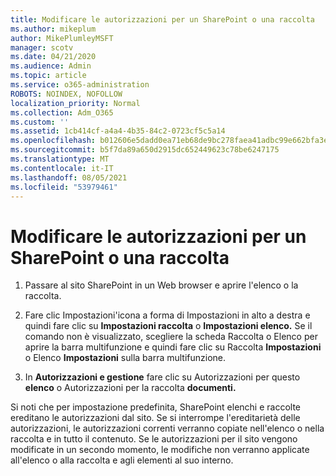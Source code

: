 ```yaml
---
title: Modificare le autorizzazioni per un SharePoint o una raccolta
ms.author: mikeplum
author: MikePlumleyMSFT
manager: scotv
ms.date: 04/21/2020
ms.audience: Admin
ms.topic: article
ms.service: o365-administration
ROBOTS: NOINDEX, NOFOLLOW
localization_priority: Normal
ms.collection: Adm_O365
ms.custom: ''
ms.assetid: 1cb414cf-a4a4-4b35-84c2-0723cf5c5a14
ms.openlocfilehash: b012606e5dadd0ea71eb68de9bc278faea41adbc99e662bfa3eea6653548c1a8
ms.sourcegitcommit: b5f7da89a650d2915dc652449623c78be6247175
ms.translationtype: MT
ms.contentlocale: it-IT
ms.lasthandoff: 08/05/2021
ms.locfileid: "53979461"
---
```

# <a name="change-permissions-for-a-sharepoint-list-or-library"></a>Modificare le autorizzazioni per un SharePoint o una raccolta

1. Passare al sito SharePoint in un Web browser e aprire l'elenco o la raccolta.
    
2. Fare clic Impostazioni'icona a forma di Impostazioni in alto a destra e quindi fare clic su **Impostazioni raccolta** o **Impostazioni elenco.** Se il comando non è visualizzato,  scegliere  la scheda Raccolta o Elenco per aprire la barra multifunzione e quindi fare clic su Raccolta **Impostazioni** o Elenco **Impostazioni** sulla barra multifunzione. 
    
3. In **Autorizzazioni e gestione** fare clic su Autorizzazioni per questo **elenco** o Autorizzazioni per la raccolta **documenti.**
    
Si noti che per impostazione predefinita, SharePoint elenchi e raccolte ereditano le autorizzazioni dal sito. Se si interrompe l'ereditarietà delle autorizzazioni, le autorizzazioni correnti verranno copiate nell'elenco o nella raccolta e in tutto il contenuto. Se le autorizzazioni per il sito vengono modificate in un secondo momento, le modifiche non verranno applicate all'elenco o alla raccolta e agli elementi al suo interno.
  

